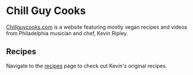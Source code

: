 # Chill Guy Cooks

[Chillguycooks.com](https://www.chillguycooks.com/) is a website featuring mostly vegan recipes and videos from Philadelphia musician and chef, Kevin Ripley.

## Recipes

Navigate to the [recipes](https://www.chillguycooks.com/html/recipes.html) page to check out Kevin's original recipes.

